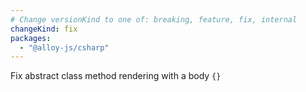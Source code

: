 ```yaml
---
# Change versionKind to one of: breaking, feature, fix, internal
changeKind: fix
packages:
  - "@alloy-js/csharp"
---
```


Fix abstract class method rendering with a body `{}`
